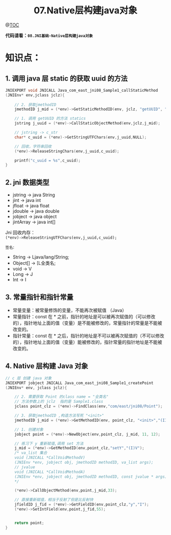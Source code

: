 # <center>07.Native层构建java对象<center>
@[TOC](JNI基础)

**代码请看：`08.JNI基础-Native层构建java对象`**

# 知识点：


## 1. 调用 java 层 static 的获取 uuid 的方法

```c
JNIEXPORT void JNICALL Java_com_east_jni08_Sample1_callStaticMethod
(JNIEnv* env,jclass jclz){
	
	// 2. 获取jmethodID
	jmethodID j_mid = (*env)->GetStaticMethodID(env, jclz, "getUUID", "()Ljava/lang/String;");

	// 1. 调用 getUUID 的方法 statics
	jstring j_uuid = (*env)->CallStaticObjectMethod(env,jclz,j_mid);

	// jstring -> c_str
	char* c_uuid = (*env)->GetStringUTFChars(env,j_uuid,NULL);

	// 回收，字符串回收
	(*env)->ReleaseStringChars(env,j_uuid,c_uuid);

	printf("c_uuid = %s",c_uuid);
}
```

## 2. jni 数据类型

- jstring -> java String
- jint -> java int
- jfloat -> java float
- jdouble -> java double
- jobject -> java object
- jintArray -> java int[]


Jni 回收内存：  
`(*env)->ReleaseStringUTFChars(env,j_uuid,c_uuid);`

`签名`:
- String -> Ljava/lang/String;
- Object[] -> [L全类名;
- void -> V
- Long -> J
- Int -> I

## 3. 常量指针和指针常量

- 常量变量：被常量修饰的变量，不能再次被赋值 （Java）
- 常量指针：const 在 * 之前，指针的地址是可以被再次赋值的（可以修改的），指针地址上面的值（变量）是不能被修改的，常量指针的常量是不能被改变的。
- 指针常量：const 在 * 之后，指针的地址是不可以被再次赋值的（不可以修改的），指针地址上面的值（变量）能被修改的，指针常量的指针地址是不能被改变的。

## 4. Native 层构建 Java 对象

```c
// c 层 创建 java 对象
JNIEXPORT jobject JNICALL Java_com_east_jni08_Sample1_createPoint
(JNIEnv* env, jclass jclz){

	// 2. 需要获取 Point 的class name = "全类名"
	// 方法参数上的 jclz  指的是 Sample1.class
	jclass point_clz = (*env)->FindClass(env,"com/east/jni08/Point");

	// 3. 获取jmethodID ,构造方法写死 "<init>"
	jmethodID j_mid = (*env)->GetMethodID(env, point_clz, "<init>","(II)V");

	// 1. 创建对象
	jobject point = (*env)->NewObject(env,point_clz, j_mid, 11, 12);

	// 练习下 y 重新赋值,调用 set 方法
	j_mid = (*env)->GetMethodID(env,point_clz,"setY","(I)V");
	/* va_list 集合
	void (JNICALL *CallVoidMethodV)
	(JNIEnv *env, jobject obj, jmethodID methodID, va_list args);
	// jvalue
	void (JNICALL *CallVoidMethodA)
	(JNIEnv *env, jobject obj, jmethodID methodID, const jvalue * args);
	*/

	(*env)->CallObjectMethod(env,point,j_mid,33);

	// 直接重新赋值，相当于反射了但是比反射快
	jfieldID j_fid = (*env)->GetFieldID(env,point_clz,"y","I");
	(*env)->SetIntField(env,point,j_fid,55);


	return point;
}
```









